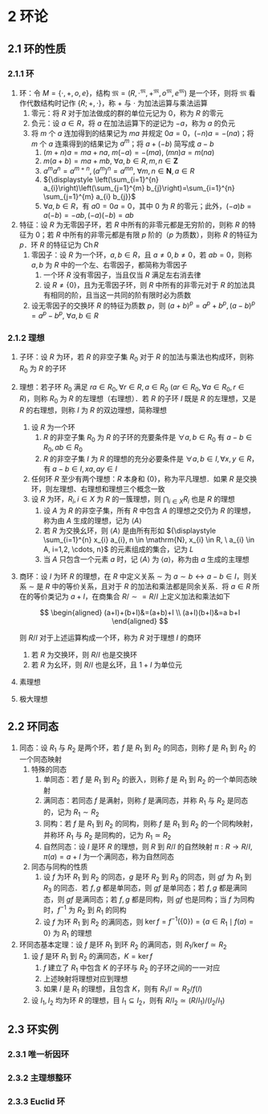 # 2 环论

## 2.1 环的性质
### 2.1.1 环
1. 环：令 $M = \{\cdot, +, o, e\}$，结构 $\mathfrak M = (R, \cdot^\mathfrak M, +^\mathfrak M, o^\mathfrak M, e^\mathfrak M)$ 是一个环，则将 $\mathfrak M$ 看作代数结构时记作 $\{R; +, \cdot\}$，称 $+$ 与 $\cdot$ 为加法运算与乘法运算
    1. 零元：将 $R$ 对于加法做成的群的单位元记为 $0$，称为 $R$ 的零元
    2. 负元：设 $a \in R$，将 $a$ 在加法运算下的逆记为 $-a$，称为 $a$ 的负元
    3. 将 $m$ 个 $a$ 连加得到的结果记为 $m a$ 并规定 $0 a=0$，$(-n) a= -(n a)$；将 $m$ 个 $a$ 连乘得到的结果记为 $a^{m}$；将 $a+(- b)$ 简写成 $a-b$
        1. $(m+n) a=m a+n a, \ m(-a)=-(m a), \ (m n) a=m(n a)$
        2. $m(a+b)=m a+m b, \ \forall a, b \in R, m, n \in \mathbf{Z}$
        3. $a^{m} a^{n}=a^{m+n},\left(a^{m}\right)^{n}=a^{m n}, \ \forall m, n \in \mathbf{N}, a \in R$
        4. ${\displaystyle \left(\sum_{i=1}^{n} a_{i}\right)\left(\sum_{j=1}^{m} b_{j}\right)=\sum_{i=1}^{n} \sum_{j=1}^{m} a_{i} b_{j}}$
        5. $\forall a, b \in R$，有 $a 0=0 a=0$，其中 $0$ 为 $R$ 的零元；此外，$(-a) b=a(-b)=-a b,(-a)(-b)=a b$
2. 特征：设 $R$ 为无零因子环，若 $R$ 中所有的非零元都是无穷阶的，则称 $R$ 的特征为 $0$；若 $R$ 中所有的非零元都是有限 $p$ 阶的（$p$ 为质数），则称 $R$ 的特征为 $p$．环 $R$ 的特征记为 $\operatorname{Ch} R$
    1. 零因子：设 $R$ 为一个环，$a, b \in R$，且 $a \neq 0, b \neq 0$，若 $a b =0$，则称 $a, b$ 为 $R$ 中的一个左、右零因子，都简称为零因子
        1. 一个环 $R$ 没有零因子，当且仅当 $R$ 满足左右消去律
        2. 设 $R \neq\{0\}$，且为无零因子环，则 $R$ 中所有的非零元对于 $R$ 的加法具有相同的阶，且当这一共同的阶有限时必为质数
    2. 设无零因子的交换环 $R$ 的特征为质数 $p$，则 $(a+b)^{p}=a^{p}+b^{p},(a-b)^{p}=a^{p}-b^{p}, \ \forall a, b \in R$

### 2.1.2 理想
1. 子环：设 $R$ 为环，若 $R$ 的非空子集 $R_{0}$ 对于 $R$ 的加法与乘法也构成环，则称 $R_{0}$ 为 $R$ 的子环
2. 理想：若子环 $R_{0}$ 满足 $r a \in R_{0}, \forall r \in R, a \in R_{0} \ \left(a r \in R_{0}, \forall a \in R_{0}, r \in R\right)$，则称 $R_{0}$ 为 $R$ 的左理想（右理想）．若 $R$ 的子环 $I$ 既是 $R$ 的左理想，又是 $R$ 的右理想，则称 $I$ 为 $R$ 的双边理想，简称理想
    1. 设 $R$ 为一个环
        1. $R$ 的非空子集 $R_{0}$ 为 $R$ 的子环的充要条件是 $\forall a, b \in R_{0}$ 有 $a-b \in R_{0}, a b \in R_{0}$
        2. $R$ 的非空子集 $I$ 为 $R$ 的理想的充分必要条件是 $\forall a, b \in I, \forall x, y \in R$，有 $a-b \in I, x a, a y \in I$
    2. 任何环 $R$ 至少有两个理想：$R$ 本身和 $\{0\}$，称为平凡理想．如果 $R$ 是交换环，则左理想、右理想和理想三个概念一致
    3. 设 $R$ 为环，$R_{i}, i \in X$ 为 $R$ 的一簇理想，则 ${\displaystyle \bigcap_{i \in X} R_{i}}$ 也是 $R$ 的理想
        1. 设 $A$ 为 $R$ 的非空子集，所有 $R$ 中包含 $A$ 的理想之交仍为 $R$ 的理想，称为由 $A$ 生成的理想，记为 $\langle A\rangle$
        2. 若 $R$ 为交换幺环，则 $\langle A\rangle$ 是由所有形如 ${\displaystyle \sum_{i=1}^{n} x_{i} a_{i}, n \in \mathrm{N}, x_{i} \in R, \ a_{i} \in A, i=1,2, \cdots, n}$ 的元素组成的集合，记为 $L$
        3. 当 $A$ 只包含一个元素 $a$ 时，记 $\langle A\rangle$ 为 $\langle a\rangle$，称为由 $a$ 生成的主理想
3. 商环：设 $I$ 为环 $R$ 的理想，在 $R$ 中定义关系 $\sim$ 为 $a \sim b \leftrightarrow a-b \in I$，则关系 $\sim$ 是 $R$ 中的等价关系，且对于 $R$ 的加法和乘法都是同余关系．将 $a \in R$ 所在的等价类记为 $a+I$，在商集合 $R / \sim=R / I$ 上定义加法和乘法如下

    $$
    \begin{aligned}
    (a+I)+(b+I)&=(a+b)+I \\
    (a+I)(b+I)&=a b+I
    \end{aligned}
    $$

    则 $R / I$ 对于上述运算构成一个环，称为 $R$ 对于理想 $I$ 的商环

    1. 若 $R$ 为交换环，则 $R / I$ 也是交换环
    2. 若 $R$ 为幺环，则 $R / I$ 也是幺环，且 $1+I$ 为单位元

4. 素理想
5. 极大理想

## 2.2 环同态
1. 同态：设 $R_{1}$ 与 $R_{2}$ 是两个环，若 $f$ 是 $R_{1}$ 到 $R_{2}$ 的同态，则称 $f$ 是 $R_{1}$ 到 $R_{2}$ 的一个同态映射
    1. 特殊的同态
        1. 单同态：若 $f$ 是 $R_{1}$ 到 $R_{2}$ 的嵌入，则称 $f$ 是 $R_{1}$ 到 $R_{2}$ 的一个单同态映射
        2. 满同态：若同态 $f$ 是满射，则称 $f$ 是满同态，并称 $R_{1}$ 与 $R_{2}$ 是同态的，记为 $R_{1} \sim R_{2}$
        3. 同构：若 $f$ 是 $R_{1}$ 到 $R_{2}$ 的同构，则称 $f$ 是 $R_{1}$ 到 $R_{2}$ 的一个同构映射，并称环 $R_{1}$ 与 $R_{2}$ 是同构的，记为 $R_{1} \simeq R_{2}$
        4. 自然同态：设 $I$ 是环 $R$ 的理想，则 $R$ 到 $R / I$ 的自然映射 $\pi: R \rightarrow R / I, \pi(a)=a+I$ 为一个满同态，称为自然同态
    2. 同态与同构的性质
        1. 设 $f$ 为环 $R_{1}$ 到 $R_{2}$ 的同态，$g$ 是环 $R_{2}$ 到 $R_{3}$ 的同态，则 $g f$ 为 $R_{1}$ 到 $R_{3}$ 的同态．若 $f, g$ 都是单同态，则 $g f$ 是单同态；若 $f, g$ 都是满同态，则 $g f$ 是满同态；若 $f, g$ 都是同构，则 $g f$ 也是同构；当 $f$ 为同构时，$f^{-1}$ 为 $R_{2}$ 到 $R_{1}$ 的同构
        2. 设 $f$ 为环 $R_{1}$ 到 $R_{2}$ 的满同态，则 $\operatorname{ker} f=f^{-1} (\{0\})=\left\{a \in R_{1} \mid f(a)=0\right\}$ 为 $R_{1}$ 的理想
2. 环同态基本定理：设 $f$ 是环 $R_{1}$ 到环 $R_{2}$ 的满同态，则 $R_{1} / \operatorname{ker} f \simeq R_{2}$
    1. 设 $f$ 是环 $R_{1}$ 到 $R_{2}$ 的满同态，$K=\operatorname{ker} f$
        1. $f$ 建立了 $R_{1}$ 中包含 $K$ 的子环与 $R_{2}$ 的子环之间的一一对应
        2. 上述映射将理想对应到理想
        3. 如果 $I$ 是 $R_{1}$ 的理想，且包含 $K$，则有 $R_{1} / I \simeq R_{2} / f(I)$
    2. 设 $I_{1}, I_{2}$ 均为环 $R$ 的理想，目 $I_{1} \subseteq I_{2}$，则有 $R / I_{2} \simeq\left(R / I_{1}\right) /\left(I_{2} / I_{1}\right)$

## 2.3 环实例
### 2.3.1 唯一析因环

### 2.3.2 主理想整环

### 2.3.3 Euclid 环
